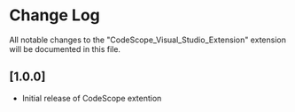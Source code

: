 # Change Log

All notable changes to the "CodeScope_Visual_Studio_Extension" extension will be documented in this file.

## [1.0.0]

- Initial release of CodeScope extention